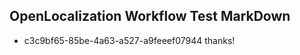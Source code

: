 ## OpenLocalization Workflow Test MarkDown
* c3c9bf65-85be-4a63-a527-a9feeef07944 
thanks!<!--HONumber=Feb16_HO4-->
